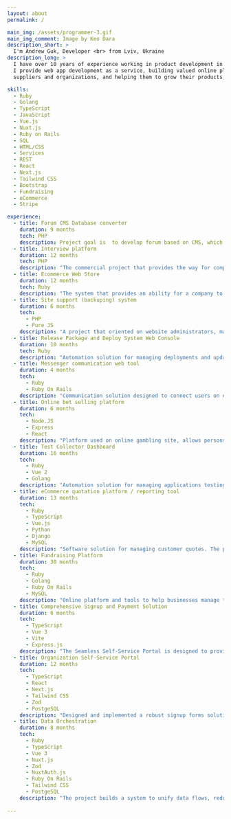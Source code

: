 ```yaml
---
layout: about
permalink: /

main_img: /assets/programmer-3.gif
main_img_comment: Image by Keo Dara
description_short: >
  I'm Andrew Guk, Developer <br> from Lviv, Ukraine
description_long: >
  I have over 10 years of experience working in product development in Marketplaces and SaaS using Ruby on Rails and Vue.js.
  I provide web app development as a service, building valued online platforms, tools and integrations for businesses and charities,
  suppliers and organizations, and helping them to grow their products, fundraising programs, and sales with trust and understanding.

skills:
  - Ruby
  - Golang
  - TypeScript
  - JavaScript
  - Vue.js
  - Nuxt.js
  - Ruby on Rails
  - SQL
  - HTML/CSS
  - Services
  - REST
  - React
  - Next.js
  - Tailwind CSS
  - Bootstrap
  - Fundraising
  - eCommerce
  - Stripe

experience:
  - title: Forum CMS Database converter
    duration: 9 months
    tech: PHP
    description: Project goal is  to develop forum based on CMS, which named Simple Machines Forum, that gives ability for site owner downgrade the version of SMF on his hosting server. Works with all sizes MySQL databases. Oriented on users that have not any special technical skills in DB development.
  - title: Interview platform
    duration: 12 months
    tech: PHP
    description: "The commercial project that provides the way for companies to make video interviews with candidates from all over the world and get the best of them for vacancies. The main purpose was to deploy a system that allows companies to create own accounts and pages that meet company style and where candidates can pass their interview. Every person, in turn, can view the progress of his or her interview."
  - title: Ecommerce Web Store
    duration: 12 months
    tech: Ruby
    description: "The system that provides an ability for a company to make own commercial Web Store and manage storefront in an easy way. The system supports multiple roles such as admins, resellers, users etc. The main idea was to allow resellers and users easily add a new product by simplifying the way of adding. Every person has the ability to set up own unique designed product, edit the properties of material, size etc. and order it in a couple of days. Benefit for the company is to get more profit with fewer costs."
  - title: Site support (backuping) system
    duration: 6 months
    tech:
      - PHP
      - Pure JS
    description: "A project that oriented on website administrators, managers, and developers. The application gives administrator ability to perform backups of the sites that he manages and prevent the data loss. Project contains two parts: administrator with multiple domain management ability and client single domain management."
  - title: Release Package and Deploy System Web Console
    duration: 10 months
    tech: Ruby
    description: "Automation solution for managing deployments and updates of complex business critical Applications from Development to Production. The product provides seamless application deployment automation while automating the discovery, configuration management and correction of middleware, databases, operating systems, and environments configurations within the deployment process."
  - title: Messenger communication web tool
    duration: 4 months
    tech:
      - Ruby
      - Ruby On Rails
    description: "Communication solution designed to connect users on existing platform. Gives ability to send both messages and media files using Twilio service."
  - title: Online bet selling platform
    duration: 6 months
    tech:
      - Node.JS
      - Express
      - React
    description: "Platform used on online gambling site, allows persons to sell their predictions like products on local marketplace."
  - title: Test Collector Dashboard
    duration: 16 months
    tech:
      - Ruby
      - Vue 2
      - Golang
    description: "Automation solution for managing applications testing process. The product provides ability to start, update and grow information from numerous services aimed on testing APIs or UI and manage results for CI processes of customer products."
  - title: eCommerce quotation platform / reporting tool
    duration: 13 months
    tech:
      - Ruby
      - TypeScript
      - Vue.js
      - Python
      - Django
      - MySQL
    description: "Software solution for managing customer quotes. The product gives ability for manager person to create customer, collect predefined quotes with custom options for any customer, and proceed to their account with single login bridge after to have instant pay feature."
  - title: Fundraising Platform
    duration: 30 months
    tech:
      - Ruby
      - Golang
      - Ruby On Rails
      - MySQL
    description: "Online platform and tools to help businesses manage their product fundraising business, make raising money for local organizations of various type."
  - title: Comprehensive Signup and Payment Solution
    duration: 6 months
    tech:
      - TypeScript
      - Vue 3
      - Vite
      - Express.js
    description: "The Seamless Self-Service Portal is designed to provide simplicity and efficiency for both  customers and company colleagues across the business. It offers a consistent user experience and automates repetitive tasks, making them more intuitive and user-friendly."
  - title: Organization Self-Service Portal
    duration: 12 months
    tech:
      - TypeScript
      - React
      - Next.js
      - Tailwind CSS
      - Zod
      - PostgeSQL
    description: "Designed and implemented a robust signup forms solution with validation using Vue and Vite for the frontend, and Express.js for the backend. Integrated PayPal as the payment gateway in the final steps to securely process payments. Leveraged Google Sheets to store and manage all user information, including payment IDs and statuses, ensuring seamless data tracking and retrieval."
  - title: Data Orchestration
    duration: 8 months
    tech:
      - Ruby
      - TypeScript
      - Vue 3
      - Nuxt.js
      - Zod
      - NuxtAuth.js
      - Ruby On Rails
      - Tailwind CSS
      - PostgeSQL
    description: "The project builds a system to unify data flows, reduce duplication, and improve reliability. It sets consistent rules, defines a person in the education domain, and manages entities across applications. The system centralizes data storage, improves visibility, and supports better decision-making."
  
---
```

